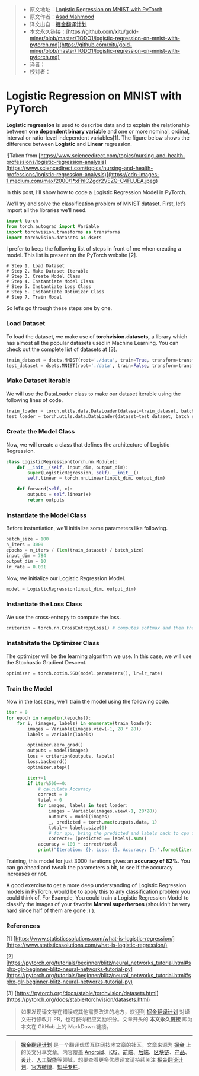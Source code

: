 > * 原文地址：[Logistic Regression on MNIST with PyTorch](https://towardsdatascience.com/logistic-regression-on-mnist-with-pytorch-b048327f8d19)
> * 原文作者：[Asad Mahmood](https://medium.com/@asad007mahmood)
> * 译文出自：[掘金翻译计划](https://github.com/xitu/gold-miner)
> * 本文永久链接：[https://github.com/xitu/gold-miner/blob/master/TODO1/logistic-regression-on-mnist-with-pytorch.md](https://github.com/xitu/gold-miner/blob/master/TODO1/logistic-regression-on-mnist-with-pytorch.md)
> * 译者：
> * 校对者：

# Logistic Regression on MNIST with PyTorch

**Logistic regression** is used to describe data and to explain the relationship between **one dependent binary variable** and one or more nominal, ordinal, interval or ratio-level independent variables[1]. The figure below shows the difference between **Logistic** and **Linear** regression.

![Taken from [https://www.sciencedirect.com/topics/nursing-and-health-professions/logistic-regression-analysis](https://www.sciencedirect.com/topics/nursing-and-health-professions/logistic-regression-analysis)](https://cdn-images-1.medium.com/max/2000/1*xFhICZgdr2VEZQ-C4FLUEA.jpeg)

In this post, I’ll show how to code a Logistic Regression Model in PyTorch.

We’ll try and solve the classification problem of MNIST dataset. First, let’s import all the libraries we’ll need.

```python
import torch
from torch.autograd import Variable
import torchvision.transforms as transforms
import torchvision.datasets as dsets
```

I prefer to keep the following list of steps in front of me when creating a model. This list is present on the PyTorch website [2].

```
# Step 1. Load Dataset
# Step 2. Make Dataset Iterable
# Step 3. Create Model Class
# Step 4. Instantiate Model Class
# Step 5. Instantiate Loss Class
# Step 6. Instantiate Optimizer Class
# Step 7. Train Model
```

So let’s go through these steps one by one.

### Load Dataset

To load the dataset, we make use of **torchvision.datasets,** a library which has almost all the popular datasets used in Machine Learning. You can check out the complete list of datasets at [3].

```python
train_dataset = dsets.MNIST(root='./data', train=True, transform=transforms.ToTensor(), download=False)
test_dataset = dsets.MNIST(root='./data', train=False, transform=transforms.ToTensor())
```

### Make Dataset Iterable

We will use the DataLoader class to make our dataset iterable using the following lines of code.

```python
train_loader = torch.utils.data.DataLoader(dataset=train_dataset, batch_size=batch_size, shuffle=True)
test_loader = torch.utils.data.DataLoader(dataset=test_dataset, batch_size=batch_size, shuffle=False)
```

### Create the Model Class

Now, we will create a class that defines the architecture of Logistic Regression.

```python
class LogisticRegression(torch.nn.Module):
    def __init__(self, input_dim, output_dim):
        super(LogisticRegression, self).__init__()
        self.linear = torch.nn.Linear(input_dim, output_dim)

    def forward(self, x):
        outputs = self.linear(x)
        return outputs
```

### Instantiate the Model Class

Before instantiation, we’ll initialize some parameters like following.

```python
batch_size = 100
n_iters = 3000
epochs = n_iters / (len(train_dataset) / batch_size)
input_dim = 784
output_dim = 10
lr_rate = 0.001
```

Now, we initialize our Logistic Regression Model.

```python
model = LogisticRegression(input_dim, output_dim)
```

### Instantiate the Loss Class

We use the cross-entropy to compute the loss.

```python
criterion = torch.nn.CrossEntropyLoss() # computes softmax and then the cross entropy
```

### Instatnitate the Optimizer Class

The optimizer will be the learning algorithm we use. In this case, we will use the Stochastic Gradient Descent.

```python
optimizer = torch.optim.SGD(model.parameters(), lr=lr_rate)
```

### Train the Model

Now in the last step, we’ll train the model using the following code.

```python
iter = 0
for epoch in range(int(epochs)):
    for i, (images, labels) in enumerate(train_loader):
        images = Variable(images.view(-1, 28 * 28))
        labels = Variable(labels)

        optimizer.zero_grad()
        outputs = model(images)
        loss = criterion(outputs, labels)
        loss.backward()
        optimizer.step()

        iter+=1
        if iter%500==0:
            # calculate Accuracy
            correct = 0
            total = 0
            for images, labels in test_loader:
                images = Variable(images.view(-1, 28*28))
                outputs = model(images)
                _, predicted = torch.max(outputs.data, 1)
                total+= labels.size(0)
                # for gpu, bring the predicted and labels back to cpu fro python operations to work
                correct+= (predicted == labels).sum()
            accuracy = 100 * correct/total
            print("Iteration: {}. Loss: {}. Accuracy: {}.".format(iter, loss.item(), accuracy))
```

Training, this model for just 3000 iterations gives an **accuracy of 82%**. You can go ahead and tweak the parameters a bit, to see if the accuracy increases or not.

A good exercise to get a more deep understanding of Logistic Regression models in PyTorch, would be to apply this to any classification problem you could think of. For Example, You could train a Logistic Regression Model to classify the images of your favorite **Marvel superheroes** (shouldn’t be very hard since half of them are gone :) ).

### References

[1] [https://www.statisticssolutions.com/what-is-logistic-regression/](https://www.statisticssolutions.com/what-is-logistic-regression/)

[2] [https://pytorch.org/tutorials/beginner/blitz/neural_networks_tutorial.html#sphx-glr-beginner-blitz-neural-networks-tutorial-py](https://pytorch.org/tutorials/beginner/blitz/neural_networks_tutorial.html#sphx-glr-beginner-blitz-neural-networks-tutorial-py)

[3] [https://pytorch.org/docs/stable/torchvision/datasets.html](https://pytorch.org/docs/stable/torchvision/datasets.html)

> 如果发现译文存在错误或其他需要改进的地方，欢迎到 [掘金翻译计划](https://github.com/xitu/gold-miner) 对译文进行修改并 PR，也可获得相应奖励积分。文章开头的 **本文永久链接** 即为本文在 GitHub 上的 MarkDown 链接。

---

> [掘金翻译计划](https://github.com/xitu/gold-miner) 是一个翻译优质互联网技术文章的社区，文章来源为 [掘金](https://juejin.im) 上的英文分享文章。内容覆盖 [Android](https://github.com/xitu/gold-miner#android)、[iOS](https://github.com/xitu/gold-miner#ios)、[前端](https://github.com/xitu/gold-miner#前端)、[后端](https://github.com/xitu/gold-miner#后端)、[区块链](https://github.com/xitu/gold-miner#区块链)、[产品](https://github.com/xitu/gold-miner#产品)、[设计](https://github.com/xitu/gold-miner#设计)、[人工智能](https://github.com/xitu/gold-miner#人工智能)等领域，想要查看更多优质译文请持续关注 [掘金翻译计划](https://github.com/xitu/gold-miner)、[官方微博](http://weibo.com/juejinfanyi)、[知乎专栏](https://zhuanlan.zhihu.com/juejinfanyi)。
